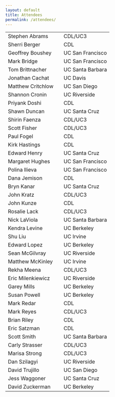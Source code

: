 ```yaml
---
layout: default
title: Attendees
permalink: /attendees/
--- 
```


<table cellspacing="14">
<tr>	<td>	Stephen Abrams	</td>	<td>	</td>	<td>	CDL/UC3	</td>	</tr>
<tr>	<td>	Sherri Berger	</td>	<td>	</td>	<td>	CDL	</td>	</tr>
<tr>	<td>	Geoffrey Boushey	</td>	<td>	</td>	<td>	UC San Francisco	</td>	</tr>
<tr>	<td>	Mark Bridge	</td>	<td>	</td>	<td>	UC San Francisco	</td>	</tr>
<tr>	<td>	Tom Brittnacher	</td>	<td>	</td>	<td>	UC Santa Barbara	</td>	</tr>
<tr>	<td>	Jonathan Cachat	</td>	<td>	</td>	<td>	UC Davis	</td>	</tr>
<tr>	<td>	Matthew Critchlow	</td>	<td>	</td>	<td>	UC San Diego	</td>	</tr>
<tr>	<td>	Shannon Cronin	</td>	<td>	</td>	<td>	UC Riverside	</td>	</tr>
<tr>	<td>	Priyank Doshi	</td>	<td>	</td>	<td>	CDL	</td>	</tr>
<tr>	<td>	Shawn Duncan	</td>	<td>	</td>	<td>	UC Santa Cruz	</td>	</tr>
<tr>	<td>	Shirin Faenza	</td>	<td>	</td>	<td>	CDL/UC3	</td>	</tr>
<tr>	<td>	Scott Fisher	</td>	<td>	</td>	<td>	CDL/UC3	</td>	</tr>
<tr>	<td>	Paul Fogel	</td>	<td>	</td>	<td>	CDL	</td>	</tr>
<tr>	<td>	Kirk Hastings	</td>	<td>	</td>	<td>	CDL	</td>	</tr>
<tr>	<td>	Edward Henry	</td>	<td>	</td>	<td>	UC Santa Cruz	</td>	</tr>
<tr>	<td>	Margaret Hughes </td>	<td>	</td>	<td>	UC San Francisco	</td>	</tr>
<tr>	<td>	Polina Ilieva	</td>	<td>	</td>	<td>	UC San Francisco	</td>	</tr>
<tr>	<td>	Dana Jemison	</td>	<td>	</td>	<td>	CDL	</td>	</tr>
<tr>	<td>	Bryn Kanar	</td>	<td>	</td>	<td>	UC Santa Cruz	</td>	</tr>
<tr>	<td>	John Kratz	</td>	<td>	</td>	<td>	CDL/UC3	</td>	</tr>
<tr>	<td>	John Kunze	</td>	<td>	</td>	<td>	CDL	</td>	</tr>
<tr>	<td>	Rosalie Lack	</td>	<td>	</td>	<td>	CDL/UC3	</td>	</tr>
<tr>	<td>	Nick LaViola	</td>	<td>	</td>	<td>	UC Santa Barbara	</td>	</tr>
<tr>	<td>	Kendra Levine	</td>	<td>	</td>	<td>	UC Berkeley	</td>	</tr>
<tr>	<td>	Shu Liu	</td>	<td>	</td>	<td>	UC Irvine	</td>	</tr>
<tr>	<td>	Edward Lopez	</td>	<td>	</td>	<td>	UC Berkeley	</td>	</tr>
<tr>	<td>	Sean  McGilvray	</td>	<td>	</td>	<td>	UC Riverside	</td>	</tr>
<tr>	<td>	Matthew McKinley	</td>	<td>	</td>	<td>	UC Irvine	</td>	</tr>
<tr>	<td>	Rekha Meena	</td>	<td>	</td>	<td>	CDL/UC3	</td>	</tr>
<tr>	<td>	Eric Milenkiewicz	</td>	<td>	</td>	<td>	UC Riverside	</td>	</tr>
<tr>	<td>	Garey Mills	</td>	<td>	</td>	<td>	UC Berkeley	</td>	</tr>
<tr>	<td>	Susan Powell	</td>	<td>	</td>	<td>	UC Berkeley	</td>	</tr>
<tr>	<td>	Mark Redar	</td>	<td>	</td>	<td>	CDL	</td>	</tr>
<tr>	<td>	Mark Reyes	</td>	<td>	</td>	<td>	CDL/UC3	</td>	</tr>
<tr>	<td>	Brian Riley	</td>	<td>	</td>	<td>	CDL	</td>	</tr>
<tr>	<td>	Eric Satzman	</td>	<td>	</td>	<td>	CDL	</td>	</tr>
<tr>	<td>	Scott Smith	</td>	<td>	</td>	<td>	UC Santa Barbara	</td>	</tr>
<tr>	<td>	Carly Strasser	</td>	<td>	</td>	<td>	CDL/UC3	</td>	</tr>
<tr>	<td>	Marisa Strong	</td>	<td>	</td>	<td>	CDL/UC3	</td>	</tr>
<tr>	<td>	Dan Szilagyi	</td>	<td>	</td>	<td>	UC Riverside	</td>	</tr>
<tr>	<td>	David Trujillo	</td>	<td>	</td>	<td>	UC San Diego	</td>	</tr>
<tr>	<td>	Jess Waggoner	</td>	<td>	</td>	<td>	UC Santa Cruz	</td>	</tr>
<tr>	<td>	David Zuckerman	</td>	<td>	</td>	<td>	UC Berkeley	</td>	</tr>
</table>
